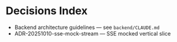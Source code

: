 # Decisions Index

- Backend architecture guidelines — see `backend/CLAUDE.md`
- ADR-20251010-sse-mock-stream — SSE mocked vertical slice
